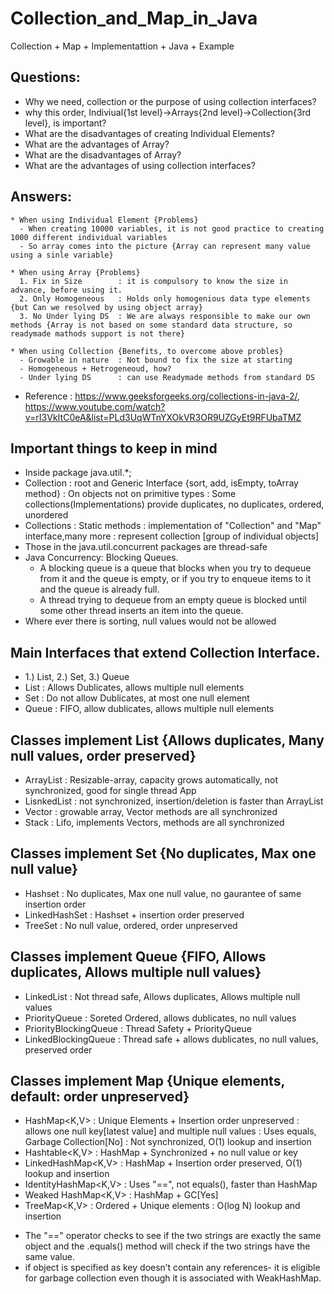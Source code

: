 # Collection_and_Map_in_Java
Collection + Map + Implementattion + Java + Example

## Questions: 
* Why we need, collection or the purpose of using collection interfaces?
* why this order, Indiviual{1st level}->Arrays{2nd level}->Collection{3rd level}, is important?
* What are the disadvantages of creating Individual Elements?
* What are the advantages of Array?
* What are the disadvantages of Array?
* What are the advantages of using collection interfaces?

## Answers:

```text
* When using Individual Element {Problems}
  - When creating 10000 variables, it is not good practice to creating 1000 different individual variables
  - So array comes into the picture {Array can represent many value using a sinle variable}

* When using Array {Problems}
  1. Fix in Size		: it is compulsory to know the size in advance, before using it.
  2. Only Homogeneous	: Holds only homogenious data type elements {but Can we resolved by using object array}
  3. No Under lying DS	: We are always responsible to make our own methods {Array is not based on some standard data structure, so readymade mathods support is not there}

* When using Collection {Benefits, to overcome above probles}
  - Growable in nature	: Not bound to fix the size at starting
  - Homogeneous + Hetrogeneoud, how?
  - Under lying DS		: can use Readymade methods from standard DS
```

* Reference	: https://www.geeksforgeeks.org/collections-in-java-2/, https://www.youtube.com/watch?v=rI3VkItC0eA&list=PLd3UqWTnYXOkVR3OR9UZGyEt9RFUbaTMZ
								 
## Important things to keep in mind
* Inside package java.util.*;
* Collection<E> : root and Generic Interface {sort, add, isEmpty, toArray method}
                : On objects not on primitive types
                : Some collections(Implementations) provide duplicates, no duplicates, ordered, unordered   
* Collections   : Static methods
                : implementation of "Collection" and "Map" interface,many more
			          : represent collection [group of individual objects]
* Those in the java.util.concurrent packages are thread-safe
* Java Concurrency: Blocking Queues. 
  - A blocking queue is a queue that blocks when you try to dequeue from it and the queue is empty, or if you try to enqueue items to it and the queue is already full.
  - A thread trying to dequeue from an empty queue is blocked until some other thread inserts an item into the queue.
* Where ever there is sorting, null values would not be allowed

## Main Interfaces that extend Collection<E> Interface.
- 1.) List<E>, 2.) Set<E>, 3.) Queue<E>
- List<E>	  	: Allows Dublicates, allows multiple null elements
- Set<E>		: Do not allow Dublicates, at most one null element
- Queue<E>		: FIFO, allow dublicates, allows multiple null elements

## Classes implement List<E> {Allows duplicates, Many null values, order preserved}
- ArrayList<E>		: Resizable-array, capacity grows automatically, not synchronized, good for single thread App
- LisnkedList<E>	: not synchronized, insertion/deletion is faster than ArrayList<E>
- Vector<E>		: growable array, Vector methods are all synchronized
- Stack<E>		: Lifo, implements Vectors<E>, methods are all synchronized

## Classes implement Set<E> {No duplicates, Max one null value}
- Hashset<E>			: No duplicates, Max one null value, no gaurantee of same insertion order
- LinkedHashSet<E>		: Hashset<E> + insertion order preserved
- TreeSet<E>			: No null value, ordered, order unpreserved

## Classes implement Queue<E> {FIFO, Allows duplicates, Allows multiple null values}
- LinkedList<E>	  		: Not thread safe, Allows duplicates, Allows multiple null values
- PriorityQueue<E>	      	: Soreted Ordered, allows dublicates, no null values
- PriorityBlockingQueue<E> 	: Thread Safety + PriorityQueue<E>
- LinkedBlockingQueue<E>	: Thread safe + allows dublicates, no null values, preserved order

## Classes implement Map<E> {Unique elements, default: order unpreserved}
- HashMap<K,V>			: Unique Elements + Insertion order unpreserved
        			: allows one null key[latest value] and multiple null values
				: Uses equals, Garbage Collection[No]
				: Not synchronized, O(1) lookup and insertion
- Hashtable<K,V>		: HashMap + Synchronized + no null value or key
- LinkedHashMap<K,V>		: HashMap<E> + Insertion order preserved, O(1) lookup and insertion
- IdentityHashMap<K,V>		: Uses "==", not equals(), faster than HashMap 
- Weaked HashMap<K,V>		: HashMap + GC[Yes]
- TreeMap<K,V>			: Ordered + Unique elements
				: O(log N) lookup and insertion
* The "==" operator checks to see if the two strings are exactly the same object and the .equals() method will check if the two strings have the same value.
* if object is specified as key doesn’t contain any references- it is eligible for garbage collection even though it is associated with WeakHashMap.
